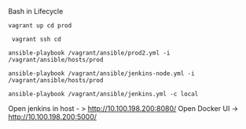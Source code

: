 Bash in Lifecycle
```
vagrant up cd prod

 vagrant ssh cd
 
ansible-playbook /vagrant/ansible/prod2.yml -i /vagrant/ansible/hosts/prod

ansible-playbook /vagrant/ansible/jenkins-node.yml -i /vagrant/ansible/hosts/prod

ansible-playbook /vagrant/ansible/jenkins.yml -c local
```

Open jenkins in host - > http://10.100.198.200:8080/
Open Docker UI -> http://10.100.198.200:5000/


